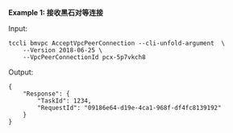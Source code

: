**Example 1: 接收黑石对等连接**



Input: 

```
tccli bmvpc AcceptVpcPeerConnection --cli-unfold-argument  \
    --Version 2018-06-25 \
    --VpcPeerConnectionId pcx-5p7vkch8
```

Output: 
```
{
    "Response": {
        "TaskId": 1234,
        "RequestId": "09186e64-d19e-4ca1-968f-df4fc8139192"
    }
}
```

